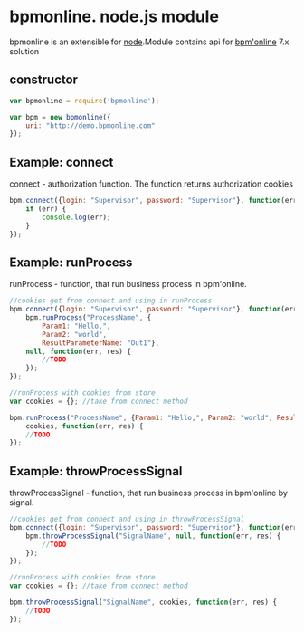 bpmonline. node.js module
===========
bpmonline is an extensible for [node](http://nodejs.org).Module contains api for [bpm'online](http://www.bpmonline.com/) 7.x solution
## constructor
```js
var bpmonline = require('bpmonline');

var bpm = new bpmonline({
	uri: "http://demo.bpmonline.com"
});
```

## Example: connect
connect - authorization function. The function returns authorization cookies
```js
bpm.connect({login: "Supervisor", password: "Supervisor"}, function(err, res) {
	if (err) {
		console.log(err);
	}
});
```

## Example: runProcess
runProcess - function, that run business process in bpm'online. 
```js
//cookies get from connect and using in runProcess
bpm.connect({login: "Supervisor", password: "Supervisor"}, function(err, res) {
    bpm.runProcess("ProcessName", {
	    Param1: "Hello,",
	    Param2: "world",
	    ResultParameterName: "Out1"},
    null, function(err, res) {
        //TODO
    });
});

//runProcess with cookies from store
var cookies = {}; //take from connect method

bpm.runProcess("ProcessName", {Param1: "Hello,", Param2: "world", ResultParameterName: "Out1"},
    cookies, function(err, res) {
    //TODO
});
```

## Example: throwProcessSignal
throwProcessSignal - function, that run business process in bpm'online by signal. 
```js
//cookies get from connect and using in throwProcessSignal
bpm.connect({login: "Supervisor", password: "Supervisor"}, function(err, res) {
    bpm.throwProcessSignal("SignalName", null, function(err, res) {
        //TODO
    });
});

//runProcess with cookies from store
var cookies = {}; //take from connect method

bpm.throwProcessSignal("SignalName", cookies, function(err, res) {
    //TODO
});
```